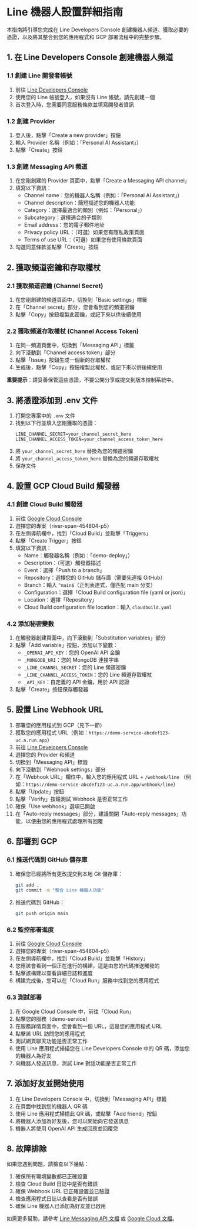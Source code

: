 # Line 機器人設置詳細指南

本指南將引導您完成在 Line Developers Console 創建機器人頻道、獲取必要的憑證，以及將其整合到您的應用程式和 GCP 部署流程中的完整步驟。

## 1. 在 Line Developers Console 創建機器人頻道

### 1.1 創建 Line 開發者帳號

1. 前往 [Line Developers Console](https://developers.line.biz/console/)
2. 使用您的 Line 帳號登入，如果沒有 Line 帳號，請先創建一個
3. 首次登入時，您需要同意服務條款並填寫開發者資訊

### 1.2 創建 Provider

1. 登入後，點擊「Create a new provider」按鈕
2. 輸入 Provider 名稱（例如：「Personal AI Assistant」）
3. 點擊「Create」按鈕

### 1.3 創建 Messaging API 頻道

1. 在您剛創建的 Provider 頁面中，點擊「Create a Messaging API channel」
2. 填寫以下資訊：
   - Channel name：您的機器人名稱（例如：「Personal AI Assistant」）
   - Channel description：簡短描述您的機器人功能
   - Category：選擇最適合的類別（例如：「Personal」）
   - Subcategory：選擇適合的子類別
   - Email address：您的電子郵件地址
   - Privacy policy URL：（可選）如果您有隱私政策頁面
   - Terms of use URL：（可選）如果您有使用條款頁面
3. 勾選同意條款並點擊「Create」按鈕

## 2. 獲取頻道密鑰和存取權杖

### 2.1 獲取頻道密鑰 (Channel Secret)

1. 在您剛創建的頻道頁面中，切換到「Basic settings」標籤
2. 在「Channel secret」部分，您會看到您的頻道密鑰
3. 點擊「Copy」按鈕複製此密鑰，或記下來以供後續使用

### 2.2 獲取頻道存取權杖 (Channel Access Token)

1. 在同一頻道頁面中，切換到「Messaging API」標籤
2. 向下滾動到「Channel access token」部分
3. 點擊「Issue」按鈕生成一個新的存取權杖
4. 生成後，點擊「Copy」按鈕複製此權杖，或記下來以供後續使用

**重要提示**：請妥善保管這些憑證，不要公開分享或提交到版本控制系統中。

## 3. 將憑證添加到 .env 文件

1. 打開您專案中的 `.env` 文件
2. 找到以下行並填入您剛獲取的憑證：
   ```
   LINE_CHANNEL_SECRET=your_channel_secret_here
   LINE_CHANNEL_ACCESS_TOKEN=your_channel_access_token_here
   ```
3. 將 `your_channel_secret_here` 替換為您的頻道密鑰
4. 將 `your_channel_access_token_here` 替換為您的頻道存取權杖
5. 保存文件

## 4. 設置 GCP Cloud Build 觸發器

### 4.1 創建 Cloud Build 觸發器

1. 前往 [Google Cloud Console](https://console.cloud.google.com/)
2. 選擇您的專案（river-span-454804-p5）
3. 在左側導航欄中，找到「Cloud Build」並點擊「Triggers」
4. 點擊「Create Trigger」按鈕
5. 填寫以下資訊：
   - Name：觸發器名稱（例如：「demo-deploy」）
   - Description：（可選）觸發器描述
   - Event：選擇「Push to a branch」
   - Repository：選擇您的 GitHub 儲存庫（需要先連接 GitHub）
   - Branch：輸入 `^main$`（正則表達式，僅匹配 main 分支）
   - Configuration：選擇「Cloud Build configuration file (yaml or json)」
   - Location：選擇「Repository」
   - Cloud Build configuration file location：輸入 `cloudbuild.yaml`

### 4.2 添加秘密變數

1. 在觸發器創建頁面中，向下滾動到「Substitution variables」部分
2. 點擊「Add variable」按鈕，添加以下變數：
   - `_OPENAI_API_KEY`：您的 OpenAI API 金鑰
   - `_MONGODB_URI`：您的 MongoDB 連接字串
   - `_LINE_CHANNEL_SECRET`：您的 Line 頻道密鑰
   - `_LINE_CHANNEL_ACCESS_TOKEN`：您的 Line 頻道存取權杖
   - `_API_KEY`：自定義的 API 金鑰，用於 API 認證
3. 點擊「Create」按鈕保存觸發器

## 5. 設置 Line Webhook URL

1. 部署您的應用程式到 GCP（見下一節）
2. 獲取您的應用程式 URL（例如：`https://demo-service-abcdef123-uc.a.run.app`）
3. 前往 [Line Developers Console](https://developers.line.biz/console/)
4. 選擇您的 Provider 和頻道
5. 切換到「Messaging API」標籤
6. 向下滾動到「Webhook settings」部分
7. 在「Webhook URL」欄位中，輸入您的應用程式 URL + `/webhook/line`
   （例如：`https://demo-service-abcdef123-uc.a.run.app/webhook/line`）
8. 點擊「Update」按鈕
9. 點擊「Verify」按鈕測試 Webhook 是否正常工作
10. 確保「Use webhook」選項已開啟
11. 在「Auto-reply messages」部分，建議關閉「Auto-reply messages」功能，以便由您的應用程式處理所有回覆

## 6. 部署到 GCP

### 6.1 推送代碼到 GitHub 儲存庫

1. 確保您已經將所有更改提交到本地 Git 儲存庫：
   ```bash
   git add .
   git commit -m "整合 Line 機器人功能"
   ```

2. 推送代碼到 GitHub：
   ```bash
   git push origin main
   ```

### 6.2 監控部署進度

1. 前往 [Google Cloud Console](https://console.cloud.google.com/)
2. 選擇您的專案（river-span-454804-p5）
3. 在左側導航欄中，找到「Cloud Build」並點擊「History」
4. 您應該會看到一個正在進行的構建，這是由您的代碼推送觸發的
5. 點擊該構建以查看詳細日誌和進度
6. 構建完成後，您可以在「Cloud Run」服務中找到您的應用程式

### 6.3 測試部署

1. 在 Google Cloud Console 中，前往「Cloud Run」
2. 點擊您的服務（demo-service）
3. 在服務詳情頁面中，您會看到一個 URL，這是您的應用程式 URL
4. 點擊該 URL 訪問您的應用程式
5. 測試網頁聊天功能是否正常工作
6. 使用 Line 應用程式掃描您在 Line Developers Console 中的 QR 碼，添加您的機器人為好友
7. 向機器人發送訊息，測試 Line 對話功能是否正常工作

## 7. 添加好友並開始使用

1. 在 Line Developers Console 中，切換到「Messaging API」標籤
2. 在頁面中找到您的機器人 QR 碼
3. 使用 Line 應用程式掃描此 QR 碼，或點擊「Add friend」按鈕
4. 將機器人添加為好友後，您可以開始向它發送訊息
5. 機器人將使用 OpenAI API 生成回應並回覆您

## 8. 故障排除

如果您遇到問題，請檢查以下幾點：

1. 確保所有環境變數都已正確設置
2. 檢查 Cloud Build 日誌中是否有錯誤
3. 確保 Webhook URL 已正確設置並已驗證
4. 檢查應用程式日誌以查看是否有錯誤
5. 確保 Line 機器人已添加為好友並已啟用

如需更多幫助，請參考 [Line Messaging API 文檔](https://developers.line.biz/en/docs/messaging-api/) 或 [Google Cloud 文檔](https://cloud.google.com/docs)。
